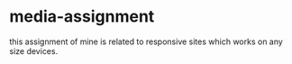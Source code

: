 # media-assignment


this assignment of mine is related to responsive sites which works on any size devices.
